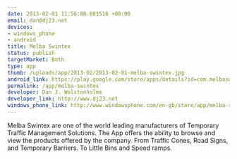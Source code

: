 ```yaml
--- 
date: 2013-02-01 11:56:08.681516 +00:00
email: dan@dj23.net
devices: 
- windows_phone
- android
title: Melba Swintex
status: publish
targetMarket: Both
type: app
thumb: /uploads/app/2013-02/2013-02-01-melba-swintex.jpg
android_link: https://play.google.com/store/apps/details?id=com.melbaswintex.example&hl=en_GB
permalink: /app/melba-swintex
developer: Dan J. Wolstenholme
developer_link: http://www.dj23.net
windows_phone_link: http://www.windowsphone.com/en-gb/store/app/melba-swintex/d40fa106-35f7-4865-8a95-d5df7f48fa5e
---
```


Melba Swintex are one of the world leading manufacturers of Temporary Traffic Management Solutions. The App offers the ability to browse and view the products offered by the company. From Traffic Cones, Road Signs, and Temporary Barriers. To Little Bins and Speed ramps.
